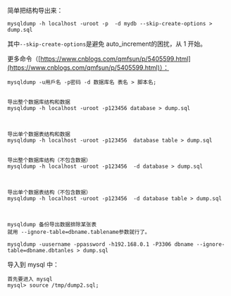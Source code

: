 简单把结构导出来：
```
mysqldump -h localhost -uroot -p  -d mydb --skip-create-options > dump.sql
```
其中`--skip-create-options`是避免 auto_increment的困扰，从 1 开始。


更多命令（[https://www.cnblogs.com/qmfsun/p/5405599.html](https://www.cnblogs.com/qmfsun/p/5405599.html)）：
```
mysqldump -u用戶名 -p密码 -d 数据库名 表名 > 脚本名;

 
导出整个数据库结构和数据
mysqldump -h localhost -uroot -p123456 database > dump.sql



导出单个数据表结构和数据
mysqldump -h localhost -uroot -p123456  database table > dump.sql

 
导出整个数据库结构（不包含数据）
mysqldump -h localhost -uroot -p123456  -d database > dump.sql

 

导出单个数据表结构（不包含数据）
mysqldump -h localhost -uroot -p123456  -d database table > dump.sql



mysqldump 备份导出数据排除某张表
就用 --ignore-table=dbname.tablename参数就行了。

mysqldump -uusername -ppassword -h192.168.0.1 -P3306 dbname --ignore-table=dbname.dbtanles > dump.sql
```

导入到 mysql 中：
```
首先要进入 mysql
mysql> source /tmp/dump2.sql;
```
